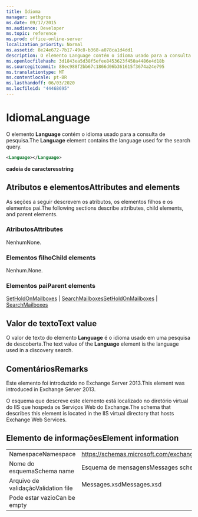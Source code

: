 ```yaml
---
title: Idioma
manager: sethgros
ms.date: 09/17/2015
ms.audience: Developer
ms.topic: reference
ms.prod: office-online-server
localization_priority: Normal
ms.assetid: 8e24e672-7b17-49c8-b368-a078ca1d4dd1
description: O elemento Language contém o idioma usado para a consulta de pesquisa.
ms.openlocfilehash: 3d1843ea5d38f5efee8453623f450a4486e4d18b
ms.sourcegitcommit: 88ec988f2bb67c1866d06b361615f3674a24e795
ms.translationtype: MT
ms.contentlocale: pt-BR
ms.lasthandoff: 06/03/2020
ms.locfileid: "44468695"
---
```

# <a name="language"></a><span data-ttu-id="45c56-103">Idioma</span><span class="sxs-lookup"><span data-stu-id="45c56-103">Language</span></span>

<span data-ttu-id="45c56-104">O elemento **Language** contém o idioma usado para a consulta de pesquisa.</span><span class="sxs-lookup"><span data-stu-id="45c56-104">The **Language** element contains the language used for the search query.</span></span> 
  
```XML
<Language></Language>
```

 <span data-ttu-id="45c56-105">**cadeia de caracteres**</span><span class="sxs-lookup"><span data-stu-id="45c56-105">**string**</span></span>
## <a name="attributes-and-elements"></a><span data-ttu-id="45c56-106">Atributos e elementos</span><span class="sxs-lookup"><span data-stu-id="45c56-106">Attributes and elements</span></span>

<span data-ttu-id="45c56-107">As seções a seguir descrevem os atributos, os elementos filhos e os elementos pai.</span><span class="sxs-lookup"><span data-stu-id="45c56-107">The following sections describe attributes, child elements, and parent elements.</span></span>
  
### <a name="attributes"></a><span data-ttu-id="45c56-108">Atributos</span><span class="sxs-lookup"><span data-stu-id="45c56-108">Attributes</span></span>

<span data-ttu-id="45c56-109">Nenhum</span><span class="sxs-lookup"><span data-stu-id="45c56-109">None.</span></span>
  
### <a name="child-elements"></a><span data-ttu-id="45c56-110">Elementos filho</span><span class="sxs-lookup"><span data-stu-id="45c56-110">Child elements</span></span>

<span data-ttu-id="45c56-111">Nenhum.</span><span class="sxs-lookup"><span data-stu-id="45c56-111">None.</span></span>
  
### <a name="parent-elements"></a><span data-ttu-id="45c56-112">Elementos pai</span><span class="sxs-lookup"><span data-stu-id="45c56-112">Parent elements</span></span>

<span data-ttu-id="45c56-113">[SetHoldOnMailboxes](setholdonmailboxes.md)  |  [SearchMailboxes](searchmailboxes.md)</span><span class="sxs-lookup"><span data-stu-id="45c56-113">[SetHoldOnMailboxes](setholdonmailboxes.md) | [SearchMailboxes](searchmailboxes.md)</span></span>
  
## <a name="text-value"></a><span data-ttu-id="45c56-114">Valor de texto</span><span class="sxs-lookup"><span data-stu-id="45c56-114">Text value</span></span>

<span data-ttu-id="45c56-115">O valor de texto do elemento **Language** é o idioma usado em uma pesquisa de descoberta.</span><span class="sxs-lookup"><span data-stu-id="45c56-115">The text value of the **Language** element is the language used in a discovery search.</span></span> 
  
## <a name="remarks"></a><span data-ttu-id="45c56-116">Comentários</span><span class="sxs-lookup"><span data-stu-id="45c56-116">Remarks</span></span>

<span data-ttu-id="45c56-117">Este elemento foi introduzido no Exchange Server 2013.</span><span class="sxs-lookup"><span data-stu-id="45c56-117">This element was introduced in Exchange Server 2013.</span></span>
  
<span data-ttu-id="45c56-118">O esquema que descreve este elemento está localizado no diretório virtual do IIS que hospeda os Serviços Web do Exchange.</span><span class="sxs-lookup"><span data-stu-id="45c56-118">The schema that describes this element is located in the IIS virtual directory that hosts Exchange Web Services.</span></span>
  
## <a name="element-information"></a><span data-ttu-id="45c56-119">Elemento de informações</span><span class="sxs-lookup"><span data-stu-id="45c56-119">Element information</span></span>

|||
|:-----|:-----|
|<span data-ttu-id="45c56-120">Namespace</span><span class="sxs-lookup"><span data-stu-id="45c56-120">Namespace</span></span>  <br/> |https://schemas.microsoft.com/exchange/services/2006/messages  <br/> |
|<span data-ttu-id="45c56-121">Nome do esquema</span><span class="sxs-lookup"><span data-stu-id="45c56-121">Schema name</span></span>  <br/> |<span data-ttu-id="45c56-122">Esquema de mensagens</span><span class="sxs-lookup"><span data-stu-id="45c56-122">Messages schema</span></span>  <br/> |
|<span data-ttu-id="45c56-123">Arquivo de validação</span><span class="sxs-lookup"><span data-stu-id="45c56-123">Validation file</span></span>  <br/> |<span data-ttu-id="45c56-124">Messages.xsd</span><span class="sxs-lookup"><span data-stu-id="45c56-124">Messages.xsd</span></span>  <br/> |
|<span data-ttu-id="45c56-125">Pode estar vazio</span><span class="sxs-lookup"><span data-stu-id="45c56-125">Can be empty</span></span>  <br/> ||
   

